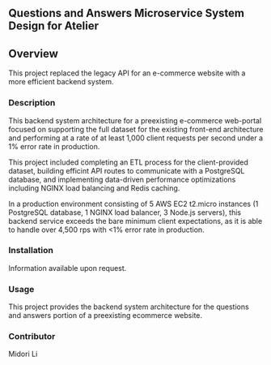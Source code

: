## Questions and Answers Microservice System Design for Atelier

## Overview

This project replaced the legacy API for an e-commerce website with a more efficient backend system.

### Description

This backend system architecture for a preexisting e-commerce web-portal focused on supporting the full dataset for the existing front-end architecture and performing at a rate of at least 1,000 client requests per second under a 1% error rate in production.

This project included completing an ETL process for the client-provided dataset, building efficint API routes to communicate with a PostgreSQL database, and implementing data-driven performance optimizations including NGINX load balancing and Redis caching.

In a production environment consisting of 5 AWS EC2 t2.micro instances (1 PostgreSQL database, 1 NGINX load balancer, 3 Node.js servers), this backend service exceeds the bare minimum client expectations, as it is able to handle over 4,500 rps with <1% error rate in production.

### Installation

Information available upon request.

### Usage

This project provides the backend system architecture for the questions and answers portion of a preexisting ecommerce website.

### Contributor

Midori Li
